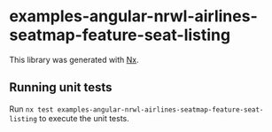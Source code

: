 # examples-angular-nrwl-airlines-seatmap-feature-seat-listing

This library was generated with [Nx](https://nx.dev).

## Running unit tests

Run `nx test examples-angular-nrwl-airlines-seatmap-feature-seat-listing` to execute the unit tests.
